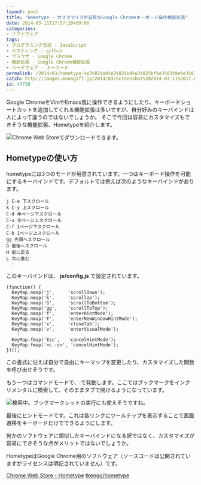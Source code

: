 ```yaml
---
layout: post
title: "Hometype - カスタマイズが容易なGoogle Chromeキーボード操作機能拡張"
date: 2014-03-11T17:57:20+09:00
categories:
- ソフトウェア
tags: 
- プログラミング言語 - JavaScript
- ホスティング - github
- ブラウザ - Google Chrome
- 機能拡張 - Google Chrome機能拡張
- ハードウェア - キーボード
permalink: /2014/03/hometype-%e3%82%ab%e3%82%b9%e3%82%bf%e3%83%9e%e3%82%a4%e3%82%ba%e3%81%8c%e5%ae%b9%e6%98%93%e3%81%aagoogle-chrome%e3%82%ad%e3%83%bc%e3%83%9c%e3%83%bc%e3%83%89%e6%93%8d%e4%bd%9c%e6%a9%9f%e8%83%bd/
catch: http://images.moongift.jp/2014/03/Screenshot%202014-03-11%2017.01.27_thumb.f6cb090294f772e8f2afbc8e3ee7946a.png
id: 47730
---
```

Google ChromeをVimやEmacs風に操作できるようにしたり、キーボードショートカットを追加してくれる機能拡張は多いですが、自分好みのキーバインドは人によって違うのではないでしょうか。
そこで今回は容易にカスタマイズもできそうな機能拡張、Hometypeを紹介します。

![Chrome Web Storeでダウンロードできます。](http://images.moongift.jp/2014/03/Screenshot%202014-03-11%2017.00.13_thumb.2eb477415463f60f223879aad463c126.png "http://images.moongift.jp/2014/03/Screenshot%202014-03-11%2017.00.13.2eb477415463f60f223879aad463c126.png")

## Hometypeの使い方

hometypeには3つのモードが用意されています。一つはキーボード操作を可能にするキーバインドです。デフォルトでは例えば次のようなキーバインドがあります。

```
j C-e 下スクロール
k C-y 上スクロール
C-d 半ページ下スクロール
C-u 半ページ上スクロール
C-f 1ページ下スクロール
C-b 1ページ上スクロール
gg 先頭へスクロール
G 最後へスクロール
H 前に戻る
L 次に進む
  :
```

このキーバインドは、 **js/config.js** で設定されています。

```
(function() {
  KeyMap.nmap('j',     'scrollDown');
  KeyMap.nmap('k',     'scrollUp');
  KeyMap.nmap('G',     'scrollToBottom');
  KeyMap.nmap('gg',    'scrollToTop');
  KeyMap.nmap('f',     'enterHintMode');
  KeyMap.nmap('F',     'enterNewWindowHintMode');
  KeyMap.nmap('x',     'closeTab');
  KeyMap.nmap('v',     'enterVisualMode');
    :
  KeyMap.fmap('Esc',   'cancelHintMode');
  KeyMap.fmap('<c -c>', 'cancelHintMode');
})();
```

この書式に沿えば自分で自由にキーマップを変更したり、カスタマイズした関数を呼び出せそうです。

もう一つはコマンドモードで、:で発動します。ここではブックマークをインクリメンタルに検索して、そのままタブで開けるようになっています。

![検索中。ブックマークレットの実行にも使えそうですね。](http://images.moongift.jp/2014/03/Screenshot%202014-03-11%2017.01.27_thumb.f6cb090294f772e8f2afbc8e3ee7946a.png "http://images.moongift.jp/2014/03/Screenshot%202014-03-11%2017.01.27.f6cb090294f772e8f2afbc8e3ee7946a.png")

最後にヒントモードです。これは各リンクにツールチップを表示することで画面遷移をキーボードだけでできるようにします。

何かのソフトウェアに類似したキーバインドになる訳ではなく、カスタマイズが容易にできそうな点がメリットではないでしょうか。

HometypeはGoogle Chrome用のソフトウェア（ソースコードは公開されていますがライセンスは明記されていません）です。

[Chrome Web Store - Hometype](https://chrome.google.com/webstore/detail/hometype/fngmcejiekfcoflogkfnmhableinjmln)
[tkengo/hometype](https://github.com/tkengo/hometype)</c>